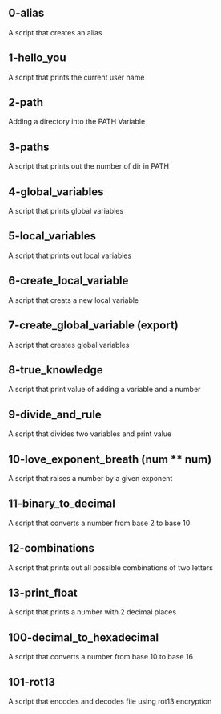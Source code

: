 ## 0-alias 
A script that creates an alias
## 1-hello_you
A script that prints the current user name
## 2-path
Adding a directory into the PATH Variable
## 3-paths
A script that prints out the number of dir in PATH
## 4-global_variables
A script that prints global variables
## 5-local_variables
A script that prints out local variables
## 6-create_local_variable
A script that creats a new local variable
## 7-create_global_variable (export)
A script that creates global variables
## 8-true_knowledge
A script that print value of adding a variable and a number
## 9-divide_and_rule
A script that divides two variables and print value
## 10-love_exponent_breath (num ** num)
A script that raises a number by a given exponent
## 11-binary_to_decimal
A script that converts a number from base 2 to base 10
## 12-combinations
A script that prints out all possible combinations of two letters
## 13-print_float
A script that prints a number with 2 decimal places
## 100-decimal_to_hexadecimal
A script that converts a number from base 10 to base 16
## 101-rot13
A script that encodes and decodes file using rot13 encryption
